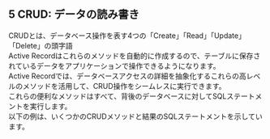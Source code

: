 ## 5 CRUD: データの読み書き
CRUDとは、データベース操作を表す4つの「Create」「Read」「Update」「Delete」の頭字語<br>
Active Recordはこれらのメソッドを自動的に作成するので、テーブルに保存されているデータをアプリケーションで操作できるようになります。<br>
Active Recordでは、データベースアクセスの詳細を抽象化するこれらの高レベルのメソッドを活用して、CRUD操作をシームレスに実行できます。<br>
これらの便利なメソッドはすべて、背後のデータベースに対してSQLステートメントを実行します。<br>
以下の例は、いくつかのCRUDメソッドと結果のSQLステートメントを示しています。<br>
